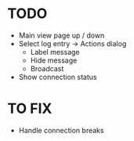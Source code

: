 TODO
====
* Main view page up / down
* Select log entry -> Actions dialog
  - Label message
  - Hide message
  - Broadcast
* Show connection status

TO FIX
======
* Handle connection breaks
